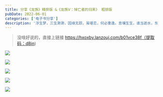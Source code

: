 ```yaml
---
title: 分享《龙族》精排版 &《龙族Ⅴ：悼亡者的归来》 粗排版
pubDate: 2022-06-01
categories: ['电子书分享']
description: '浮生梦，三生渺渺，因缘无踪，虽堪恋，何必重逢。息壤生生，谁当逝水，东流无终。'
---
```


> 没啥好说的，直接上链接
https://hxoxby.lanzouj.com/b01vce38f（提取码：d8in)

![](https://image.coolapk.com/feed/2022/0501/12/3640336_00015480_9085_9302_41@1080x2248.jpeg)

![](https://image.coolapk.com/feed/2022/0501/12/3640336_5d6aabf8_9085_931_753@1080x2248.jpeg)

![](https://image.coolapk.com/feed/2022/0501/12/3640336_ff358e57_9085_9329_482@1080x2248.jpeg)

![](https://image.coolapk.com/feed/2022/0501/12/3640336_ab4db29b_9085_9321_848@1080x2248.jpeg)

![](https://image.coolapk.com/feed/2022/0512/22/3640336_a2fa5c8f_4979_2943_868@1080x2248.jpeg)
